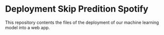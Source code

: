 # Deployment Skip Predition Spotify
This repository contents the files of the deployment of our machine learning model into a web app.
